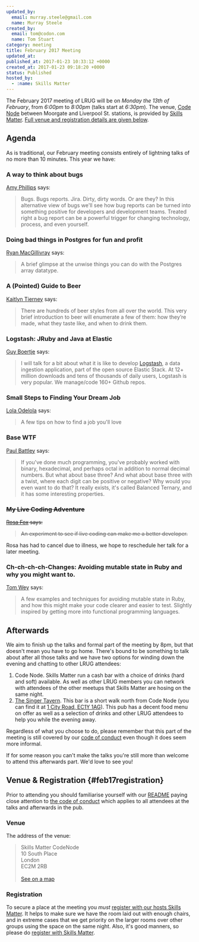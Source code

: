 ```yaml
---
updated_by:
  email: murray.steele@gmail.com
  name: Murray Steele
created_by:
  email: tom@codon.com
  name: Tom Stuart
category: meeting
title: February 2017 Meeting
updated_at:
published_at: 2017-01-23 10:33:12 +0000
created_at: 2017-01-23 09:18:20 +0000
status: Published
hosted_by:
  - :name: Skills Matter
---
```


The February 2017 meeting of LRUG will be on *Monday the 13th of February*,
from _6:00pm_ to _8:00pm_ (talks start at _6:30pm_).  The venue, [Code
Node](https://skillsmatter.com/locations/264-skills-matter-codenode) between
Moorgate and Liverpool St. stations, is provided by [Skills
Matter](http://www.skillsmatter.com).  [Full venue and registration details are
given below](#feb17registration).

## Agenda

As is traditional, our February meeting consists entirely of lightning talks of
no more than 10 minutes.  This year we have:

### A way to think about bugs

[Amy Phillips](https://twitter.com/itjustbroke) says:

> Bugs. Bugs reports. Jira. Dirty, dirty words. Or are they? In this
> alternative view of bugs we'll see how bug reports can be turned into
> something positive for developers and development teams. Treated right a bug
> report can be a powerful trigger for changing technology, process, and even
> yourself.

### Doing bad things in Postgres for fun and profit

[Ryan MacGillivray](https://twitter.com/RyanMacG) says:

> A brief glimpse at the unwise things you can do with the Postgres array
> datatype.

### A (Pointed) Guide to Beer

[Kaitlyn Tierney](https://twitter.com/krtierney) says:

> There are hundreds of beer styles from all over the world. This very brief
> introduction to beer will enumerate a few of them: how they’re made, what
> they taste like, and when to drink them.

### Logstash: JRuby and Java at Elastic

[Guy Boertje](https://twitter.com/guyboertje) says:

> I will talk for a bit about what it is like to develop
> [Logstash](https://www.elastic.co/products/logstash), a data ingestion
> application, part of the open source Elastic Stack. At 12+ million downloads
> and tens of thousands of daily users, Logstash is very popular. We
> manage/code 160+ Github repos.

### Small Steps to Finding Your Dream Job

[Lola Odelola](https://twitter.com/lolaodelola) says:

> A few tips on how to find a job you'll love

### Base WTF

[Paul Battley](https://twitter.com/threedaymonk) says:

> If you've done much programming, you've probably worked with binary,
> hexadecimal, and perhaps octal in addition to normal decimal numbers. But
> what about base three? And what about base three with a twist, where each
> digit can be positive or negative? Why would you even want to do that? It
> really exists, it's called Balanced Ternary, and it has some interesting
> properties.

### <strike>My Live Coding Adventure</strike>

<strike><a href="https://twitter.com/rosaemerald">Rosa Fox</a> says:</strike>

> <strike>An experiment to see if live coding can make me a better developer.</strike>

Rosa has had to cancel due to illness, we hope to reschedule her talk for a later meeting.

### Ch-ch-ch-ch-Changes: Avoiding mutable state in Ruby and why you might want to.

[Tom Wey](https://twitter.com/tjmwy) says:

> A few examples and techniques for avoiding mutable state in Ruby, and
> how this might make your code clearer and easier to test. Slightly
> inspired by getting more into functional programming languages.

## Afterwards

We aim to finish up the talks and formal part of the meeting by 8pm, but that
doesn't mean you have to go home.  There's bound to be something to talk about
after all those talks and we have two options for winding down the evening and
chatting to other LRUG attendees:

1. Code Node.  Skills Matter run a cash bar with a
   choice of drinks (hard and soft) available.  As well as other LRUG members
   you can network with attendees of the other meetups that Skills Matter are
   hosing on the same night.
2. [The Singer Tavern](http://singertavern.com/).  This bar is a short walk
   north from Code Node (you can find it at [1 City Road, EC1Y
   1AG](https://goo.gl/maps/w9kPu)).  This pub has a decent food menu on offer
   as well as a selection of drinks and other LRUG attendees to help you
   while the evening away.

Regardless of what you choose to do, please remember that this part of the
meeting is still covered by our [code of
conduct](http://readme.lrug.org/#code-of-condut) even though it does seem more
informal.

If for some reason you can't make the talks you're still more than welcome to
attend this afterwards part.  We'd love to see you!

## Venue & Registration {#feb17registration}

Prior to attending you should familiarise yourself with our
[README](http://readme.lrug.org/) paying close attention to [the code of
conduct](http://readme.lrug.org/#code-of-conduct) which applies to
all attendees at the talks and afterwards in the pub.

### Venue

The address of the venue:

> Skills Matter CodeNode<br/>10 South Place<br/>London<br/>EC2M 2RB<br/><br/>[See on a map](https://goo.gl/maps/ONJT4)

### Registration

To secure a place at the meeting you *must* [register with our hosts
Skills Matter](https://skillsmatter.com/meetups/8503-london-ruby-usergroup-meetup).  It helps to
make sure we have the room laid out with enough chairs, and in extreme cases
that we get priority on the larger rooms over other groups using the space on
the same night.  Also, it's good manners, so please do [register with Skills
Matter](https://skillsmatter.com/meetups/8503-london-ruby-usergroup-meetup).
